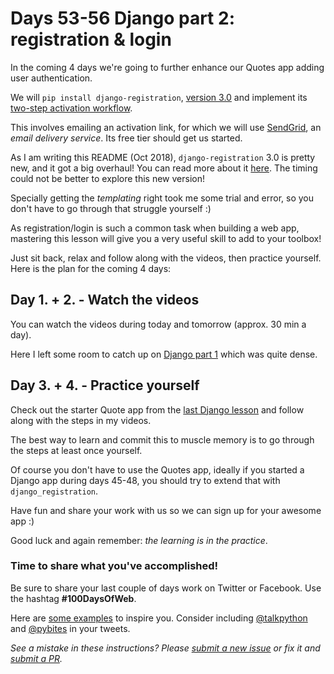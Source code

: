 # Days 53-56 Django part 2: registration & login

In the coming 4 days we're going to further enhance our Quotes app adding user authentication.

We will `pip install django-registration`, [version 3.0](https://django-registration.readthedocs.io/en/3.0/) and implement its [two-step activation workflow](https://django-registration.readthedocs.io/en/3.0/activation-workflow.html).

This involves emailing an activation link, for which we will use [SendGrid](https://sendgrid.com), an _email delivery service_. Its free tier should get us started.

As I am writing this README (Oct 2018), `django-registration` 3.0 is pretty new, and it got a big overhaul! You can read more about it [here](https://www.b-list.org/weblog/2018/sep/04/three-dot-oh/). The timing could not be better to explore this new version!

Specially getting the _templating_ right took me some trial and error, so you don't have to go through that struggle yourself :)

As registration/login is such a common task when building a web app, mastering this lesson will give you a very useful skill to add to your toolbox!

Just sit back, relax and follow along with the videos, then practice yourself. Here is the plan for the coming 4 days:

## Day 1. + 2. - Watch the videos 

You can watch the videos during today and tomorrow (approx. 30 min a day).

Here I left some room to catch up on [Django part 1](https://github.com/talkpython/100daysofweb-with-python-course/tree/master/days/045-048-django-intro) which was quite dense.

## Day 3. + 4. - Practice yourself

Check out the starter Quote app from the [last Django lesson](https://github.com/talkpython/100daysofweb-with-python-course/tree/master/days/045-048-django-intro/demo) and follow along with the steps in my videos.

The best way to learn and commit this to muscle memory is to go through the steps at least once yourself.

Of course you don't have to use the Quotes app, ideally if you started a Django app during days 45-48, you should try to extend that with `django_registration`.

Have fun and share your work with us so we can sign up for your awesome app :)

Good luck and again remember: _the learning is in the practice_.

### Time to share what you've accomplished!

Be sure to share your last couple of days work on Twitter or Facebook. Use the hashtag **#100DaysOfWeb**.

Here are [some examples](https://twitter.com/search?q=%23100DaysOfCode) to inspire you. Consider including [@talkpython](https://twitter.com/talkpython) and [@pybites](https://twitter.com/pybites) in your tweets.

*See a mistake in these instructions? Please [submit a new issue](https://github.com/talkpython/100daysofweb-with-python-course/issues) or fix it and [submit a PR](https://github.com/talkpython/100daysofweb-with-python-course/pulls).*
